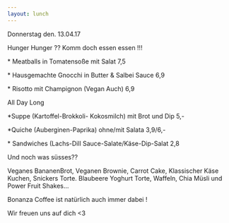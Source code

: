 ```yaml
---
layout: lunch
---
```



Donnerstag den. 13.04.17

Hunger Hunger ?? Komm doch essen essen !!!

\* Meatballs in Tomatenso&szlig;e mit Salat 7,5

\* Hausgemachte Gnocchi in Butter & Salbei Sauce 6,9

\* Risotto mit Champignon (Vegan Auch) 6,9

All Day Long

\*Suppe (Kartoffel-Brokkoli- Kokosmilch) mit Brot und Dip 5,-

\*Quiche (Auberginen-Paprika) ohne/mit Salata 3,9/6,-

\* Sandwiches (Lachs-Dill Sauce-Salate/K&auml;se-Dip-Salat 2,8

Und noch was s&uuml;sses??

Veganes BananenBrot, Veganen Brownie, Carrot Cake, Klassischer K&auml;se Kuchen, Snickers Torte. Blaubeere Yoghurt Torte, Waffeln, Chia M&uuml;sli und Power Fruit Shakes...

Bonanza Coffee ist nat&uuml;rlich auch immer dabei !

Wir freuen uns auf dich &lt;3